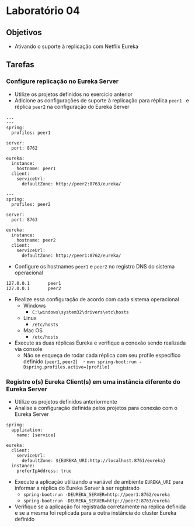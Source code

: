 # Laboratório 04

## Objetivos
- Ativando o suporte à replicação com Netflix Eureka

## Tarefas

### Configure replicação no Eureka Server
- Utilize os projetos definidos no exercício anterior
- Adicione as configurações de suporte à replicação para réplica `peer1 ` e réplica `peer2` na configuração do Eureka Server
```
...
---
spring:
  profiles: peer1

server:
  port: 8762

eureka:
  instance:
    hostname: peer1
  client:
    serviceUrl:
      defaultZone: http://peer2:8763/eureka/  

---
spring:
  profiles: peer2

server:
  port: 8763

eureka:
  instance:
    hostname: peer2
  client:
    serviceUrl:
      defaultZone: http://peer1:8762/eureka/  
```
- Configure os hostnames `peer1` e `peer2` no registro DNS do sistema operacional
```
127.0.0.1       peer1
127.0.0.1       peer2
```
- Realize essa configuração de acordo com cada sistema operacional
  - Windows
    - `C:\windows\system32\drivers\etc\hosts`
  - Linux
    - `/etc/hosts`
  - Mac OS
    - `/etc/hosts`
- Execute as duas réplicas Eureka e verifique a conexão sendo realizada via console
  - Não se esqueça de rodar cada réplica com seu profile específico definido (`peer1`, `peer2`)
    - `mvn spring-boot:run -Dspring.profiles.active=[profile]`

### Registre o(s) Eureka Client(s) em uma instância diferente do Eureka Server
- Utilize os projetos definidos anteriormente
- Analise a configuração definida pelos projetos para conexão com o Eureka Server
```
spring:
  application:
    name: [service]

eureka:
  client:
    serviceUrl:
      defaultZone: ${EUREKA_URI:http://localhost:8761/eureka}
  instance:
    preferIpAddress: true
```
- Execute a aplicação utilizando a variável de ambiente `EUREKA_URI` para informar a réplica do Eureka Server à ser registrado
  - `spring-boot:run -DEUREKA_SERVER=http://peer1:8762/eureka`
  - `spring-boot:run -DEUREKA_SERVER=http://peer2:8763/eureka`
- Verifique se a aplicação foi registrada corretamente na réplica definida e se a mesma foi replicada para a outra instância do cluster Eureka definido
